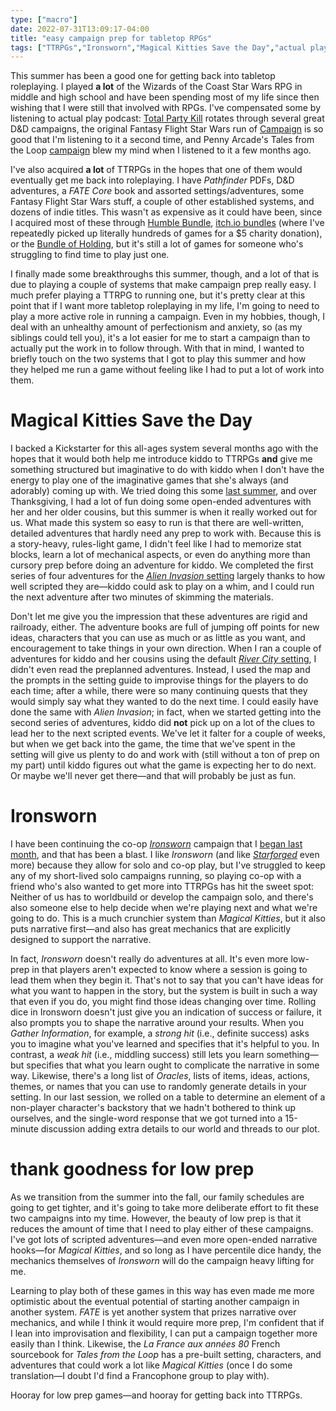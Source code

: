 ```yaml
---
type: ["macro"]
date: 2022-07-31T13:09:17-04:00
title: "easy campaign prep for tabletop RPGs"
tags: ["TTRPGs","Ironsworn","Magical Kitties Save the Day","actual play","podcasts","Dungeons and Dragons","Tales from the Loop","Pathfinder","FATE"]
---
```


This summer has been a good one for getting back into tabletop roleplaying. I played **a lot** of the Wizards of the Coast Star Wars RPG in middle and high school and have been spending most of my life since then wishing that I were still that involved with RPGs. I've compensated some by listening to actual play podcast: [Total Party Kill](https://www.theincomparable.com/tpk/) rotates through several great D&D campaigns, the original Fantasy Flight Star Wars run of [Campaign](https://oneshotpodcast.com/actual-play/campaign/) is so good that I'm listening to it a second time, and Penny Arcade's Tales from the Loop [campaign](https://www.penny-arcade.com/podcast/tales-from-the-loop) blew my mind when I listened to it a few months ago. 

I've also acquired **a lot** of TTRPGs in the hopes that one of them would eventually get me back into roleplaying. I have *Pathfinder* PDFs, D&D adventures, a *FATE Core* book and assorted settings/adventures, some Fantasy Flight Star Wars stuff, a couple of other established systems, and dozens of indie titles. This wasn't as expensive as it could have been, since I acquired most of these through [Humble Bundle](https://www.humblebundle.com/), [itch.io bundles](https://itch.io/) (where I've repeatedly picked up literally hundreds of games for a $5 charity donation), or the [Bundle of Holding](https://bundleofholding.com/presents/EpicMonsters), but it's still a lot of games for someone who's struggling to find time to play just one.

I finally made some breakthroughs this summer, though, and a lot of that is due to playing a couple of systems that make campaign prep really easy. I much prefer playing a TTRPG to running one, but it's pretty clear at this point that if I want more tabletop roleplaying in my life, I'm going to need to play a more active role in running a campaign. Even in my hobbies, though, I deal with an unhealthy amount of perfectionism and anxiety, so (as my siblings could tell you), it's a lot easier for me to start a campaign than to actually put the work in to follow through. With that in mind, I wanted to briefly touch on the two systems that I got to play this summer and how they helped me run a game without feeling like I had to put a lot of work into them. 

# Magical Kitties Save the Day

I backed a Kickstarter for this all-ages system several months ago with the hopes that it would both help me introduce kiddo to TTRPGs **and** give me something structured but imaginative to do with kiddo when I don't have the energy to play one of the imaginative games that she's always (and adorably) coming up with. We tried doing this some [last summer](https://spencergreenhalgh.com/relationships/2021-07-19-big-parenting/), and over Thanksgiving, I had a lot of fun doing some open-ended adventures with her and her older cousins, but this summer is when it really worked out for us. What made this system so easy to run is that there are well-written, detailed adventures that hardly need any prep to work with. Because this is a story-heavy, rules-light game, I didn't feel like I had to memorize stat blocks, learn a lot of mechanical aspects, or even do anything more than cursory prep before doing an adventure for kiddo. We completed the first series of four adventures for the [*Alien Invasion* setting](https://www.atlas-games.com/product_tables/AG3114) largely thanks to how well scripted they are—kiddo could ask to play on a whim, and I could run the next adventure after two minutes of skimming the materials. 

Don't let me give you the impression that these adventures are rigid and railroady, either. The adventure books are full of jumping off points for new ideas, characters that you can use as much or as little as you want, and encouragement to take things in your own direction. When I ran a couple of adventures for kiddo and her cousins using the default [*River City* setting](https://www.atlas-games.com/product_tables/AG3110), I didn't even read the preplanned adventures. Instead, I used the map and the prompts in the setting guide to improvise things for the players to do each time; after a while, there were so many continuing quests that they would simply say what they wanted to do the next time. I could easily have done the same with *Alien Invasion*; in fact, when we started getting into the second series of adventures, kiddo did **not** pick up on a lot of the clues to lead her to the next scripted events. We've let it falter for a couple of weeks, but when we get back into the game, the time that we've spent in the setting will give us plenty to do and work with (still without a ton of prep on my part) until kiddo figures out what the game is expecting her to do next. Or maybe we'll never get there—and that will probably be just as fun.

# Ironsworn

I have been continuing the co-op [*Ironsworn*](https://www.ironswornrpg.com/) campaign that I [began last month](https://spencergreenhalgh.com/relationships/fathers-day-weekend-celebrations-2022/), and that has been a blast. I like *Ironsworn* (and like *[Starforged](https://www.ironswornrpg.com/product-ironsworn-starforged)* even more) because they allow for solo and co-op play, but I've struggled to keep any of my short-lived solo campaigns running, so playing co-op with a friend who's also wanted to get more into TTRPGs has hit the sweet spot: Neither of us has to worldbuild or develop the campaign solo, and there's also someone else to help decide when we're playing next and what we're going to do. This is a much crunchier system than *Magical Kitties*, but it also puts narrative first—and also has great mechanics that are explicitly designed to support the narrative.

In fact, *Ironsworn* doesn't really do adventures at all. It's even more low-prep in that players aren't expected to know where a session is going to lead them when they begin it. That's not to say that you can't have ideas for what you want to happen in the story, but the system is built in such a way that even if you do, you might find those ideas changing over time. Rolling dice in Ironsworn doesn't just give you an indication of success or failure, it also prompts you to shape the narrative around your results. When you *Gather Information*, for example, a *strong hit* (i.e., definite success) asks you to imagine what you've learned and specifies that it's helpful to you. In contrast, a *weak hit* (i.e., middling success) still lets you learn something—but specifies that what you learn ought to complicate the narrative in some way. Likewise, there's a long list of *Oracles*, lists of items, ideas, actions, themes, or names that you can use to randomly generate details in your setting. In our last session, we rolled on a table to determine an element of a non-player character's backstory that we hadn't bothered to think up ourselves, and the single-word response that we got turned into a 15-minute discussion adding extra details to our world and threads to our plot.

# thank goodness for low prep

As we transition from the summer into the fall, our family schedules are going to get tighter, and it's going to take more deliberate effort to fit these two campaigns into my time. However, the beauty of low prep is that it reduces the amount of time that I need to play either of these campaigns. I've got lots of scripted adventures—and even more open-ended narrative hooks—for *Magical Kitties*, and so long as I have percentile dice handy, the mechanics themselves of *Ironsworn* will do the campaign heavy lifting for me.

Learning to play both of these games in this way has even made me more optimistic about the eventual potential of starting another campaign in another system. *FATE* is yet another system that prizes narrative over mechanics, and while I think it would require more prep, I'm confident that if I lean into improvisation and flexibility, I can put a campaign together more easily than I think. Likewise, the *La France aux années 80* French sourcebook for *Tales from the Loop* has a pre-built setting, characters, and adventures that could work a lot like *Magical Kitties* (once I do some translation—I doubt I'd find a Francophone group to play with).

Hooray for low prep games—and hooray for getting back into TTRPGs.
